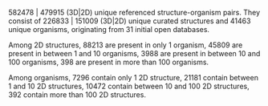 582478 | 479915 (3D|2D) unique referenced structure-organism pairs. 
 They consist of 
 226833 | 151009 (3D|2D) unique curated structures and 
 41463 unique organisms,
 originating from 
 31 initial open databases. 
 
 Among 2D structures, 
 88213 are present in only 1 organism, 
 45809 are present in between 1 and 10 organisms, 
 3988 are present in between 10 and 100 organisms, 
 398 are present in more than 100 organisms. 
 
 Among organisms, 
 7296 contain only 1 2D structure, 
 21181 contain between 1 and 10 2D structures, 
 10472 contain between 10 and 100 2D structures, 
 392 contain more than 100 2D structures. 
